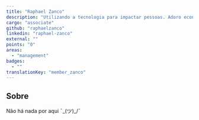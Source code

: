 ```yaml
---
title: "Raphael Zanco"
description: "Utilizando a tecnologia para impactar pessoas. Adoro economia e negócios, sempre buscando novos desafios."
cargo: "associate"
github: "raphaelzanco"
linkedin: "raphael-zanco"
external: ""
points: "0"
areas:
  - "management"
badges:
  - ""
translationKey: "member_zanco"
---
```

## Sobre
Não há nada por aqui ¯\_(ツ)_/¯